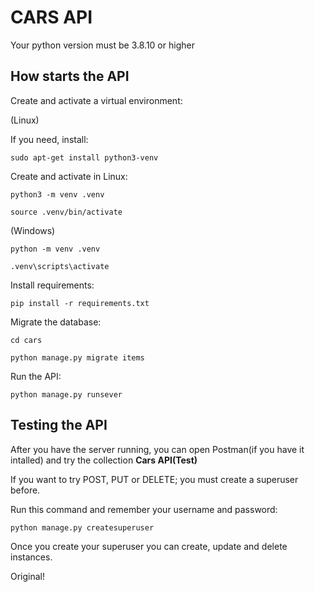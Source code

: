 # CARS API
Your python version must be 3.8.10 or higher
## How starts the API
Create and activate a virtual environment:

(Linux)

If you need, install:
```
sudo apt-get install python3-venv
```
Create and activate in Linux:
```
python3 -m venv .venv
```
```
source .venv/bin/activate
```
(Windows)
```
python -m venv .venv
```
```
.venv\scripts\activate
```
Install requirements:
```
pip install -r requirements.txt
```

Migrate the database:
```
cd cars
```
```
python manage.py migrate items
```

Run the API:
```
python manage.py runsever
```

## Testing the API
After you have the server running, you can open Postman(if you have it intalled) and try the collection **Cars API(Test)**

If you want to try POST, PUT or DELETE; you must create a superuser before.

Run this command and remember your username and password:
```
python manage.py createsuperuser
```
Once you create your superuser you can create, update and delete instances.

Original!
